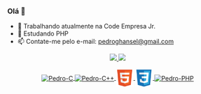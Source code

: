 ### Olá 👋

- 🔭 Trabalhando atualmente na Code Empresa Jr.
- 🌱 Estudando PHP
- 📫 Contate-me pelo e-mail: pedroghansel@gmail.com
<div align="center">
  <a href="https://github.com/Pedro-Grimaldi-Hansel">
  <img height="180em" src="https://github-readme-stats.vercel.app/api?username=Pedro-Grimaldi-Hansel&show_icons=true&theme=dracula&include_all_commits=true&count_private=true&title_color=black"/>
  <img height="180em" src="https://github-readme-stats.vercel.app/api/top-langs/?username=Pedro-Grimaldi-Hansel&layout=compact&langs_count=7&theme=dracula&title_color=black"/>
</div>
  <div style="display: inline_block" align="center"><br>
  <img align="center" alt="Pedro-C" height="40" width="40" src="https://cdn.jsdelivr.net/gh/devicons/devicon/icons/c/c-original.svg">
  <img align="center" alt="Pedro-C++" height="40" width="40" src="https://cdn.jsdelivr.net/gh/devicons/devicon/icons/cplusplus/cplusplus-original.svg">
  <img align="center" alt="Pedro-HTML" height="40" width="40" src="https://raw.githubusercontent.com/devicons/devicon/master/icons/html5/html5-original.svg">
  <img align="center" alt="Pedro-CSS" height="40" width="40" src="https://raw.githubusercontent.com/devicons/devicon/master/icons/css3/css3-original.svg">
  <img align="center" alt="Pedro-PHP" height="40" width="40" src="https://cdn.jsdelivr.net/gh/devicons/devicon/icons/php/php-original.svg">
</div>
  
  ##

